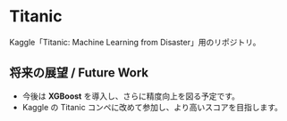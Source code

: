 # Titanic

Kaggle「Titanic: Machine Learning from Disaster」用のリポジトリ。

## 将来の展望 / Future Work
- 今後は **XGBoost** を導入し、さらに精度向上を図る予定です。  
- Kaggle の Titanic コンペに改めて参加し、より高いスコアを目指します。
